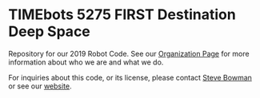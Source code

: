 # TIMEbots 5275 FIRST Destination Deep Space
Repository for our 2019 Robot Code. See our [Organization Page](https://github.com/timebots5275frc "Team 5275 GitHub organization") for more information about who we are and what we do.

For inquiries about this code, or its license, please contact [Steve Bowman](https://github.com/prongs95 "Steve's GitHub") or see our [website](timebots5275.com).
